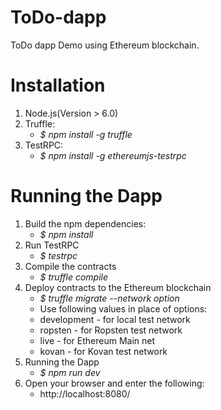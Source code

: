 # ToDo-dapp
ToDo dapp Demo using Ethereum blockchain.

# Installation
1. Node.js(Version > 6.0)
2. Truffle: 
   - *$ npm install -g truffle*
3. TestRPC:
   - *$ npm install -g ethereumjs-testrpc*

# Running the Dapp
1. Build the npm dependencies:
    - *$ npm install*
2. Run TestRPC
    - *$ testrpc*
3. Compile the contracts
    - *$ truffle compile*
4. Deploy contracts to the Ethereum blockchain
    - *$ truffle migrate --network option*
   - Use following values in place of options:
   - development - for local test network
   - ropsten - for Ropsten test network
   - live - for Ethereum Main net
   - kovan - for Kovan test network
5. Running the Dapp
    - *$ npm run dev*
6. Open your browser and enter the following:
     - http://localhost:8080/
